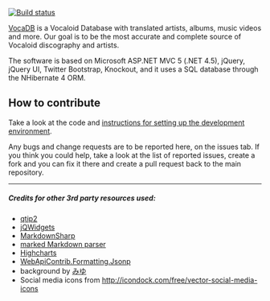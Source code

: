 [![Build status](https://ci.appveyor.com/api/projects/status/dnkxh6qoqcnxfei5/branch/master?svg=true)](https://ci.appveyor.com/project/riipah/vocadb/branch/master)

[VocaDB](http://vocadb.net) is a Vocaloid Database with translated artists, albums, music videos and more. Our goal is to be the most accurate and complete source of Vocaloid discography and artists.

The software is based on Microsoft ASP.NET MVC 5 (.NET 4.5), jQuery, jQuery UI, Twitter Bootstrap, 
Knockout, and it uses a SQL database through the NHibernate 4 ORM.

## How to contribute

Take a look at the code and [instructions for setting up the development environment](https://github.com/VocaDB/vocadb/wiki/VocaDB-development-environment).

Any bugs and change requests are to be reported here, on the issues tab. 
If you think you could help, take a look at the list of reported issues, 
create a fork and you can fix it there and create a pull request back to the main repository.

-----------------------------

##### Credits for other 3rd party resources used:

* [qtip2](http://craigsworks.com/projects/qtip2/)
* [jQWidgets](http://www.jqwidgets.com/)
* [MarkdownSharp](https://code.google.com/p/markdownsharp/)
* [marked Markdown parser](https://github.com/chjj/marked)
* [Highcharts](http://www.highcharts.com/)
* [WebApiContrib.Formatting.Jsonp](https://github.com/WebApiContrib/WebApiContrib.Formatting.Jsonp)
* background by [みゆ](http://www.pixiv.net/member_illust.php?mode=medium&illust_id=34786809)
* Social media icons from http://icondock.com/free/vector-social-media-icons
